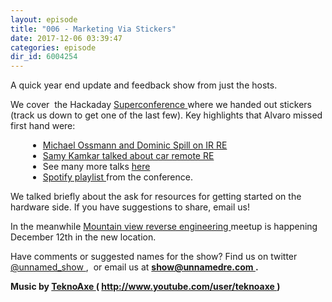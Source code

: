 ```yaml
---
layout: episode
title: "006 - Marketing Via Stickers"
date: 2017-12-06 03:39:47
categories: episode
dir_id: 6004254
---
```

<p>
 <span style="font-weight: 400;">
  A quick year end update and feedback show from just the hosts.
 </span>
</p>
<p>
 <span style="font-weight: 400;">
  We cover  the Hackaday
 </span>
 <a href="https://hackaday.com/2017/11/12/hackaday-links-supercon-sunday/">
  <span style="font-weight: 400;">
   Superconference
  </span>
 </a>
 <span style="font-weight: 400;">
  where we handed out stickers (track us down to get one of the last few). Key highlights that Alvaro missed first hand were:
 </span>
</p>
<div style="margin-left: 2em;">
 <ul>
  <li style="font-weight: 400;">
   <a href="https://www.youtube.com/watch?v=J2ggQaVpKAw">
    <span style="font-weight: 400;">
     Michael Ossmann and Dominic Spill on IR RE
    </span>
   </a>
  </li>
  <li style="font-weight: 400;">
   <a href="https://www.youtube.com/watch?v=RpD-yMcg4P4">
    <span style="font-weight: 400;">
     Samy Kamkar talked about car remote RE
    </span>
   </a>
  </li>
  <li style="font-weight: 400;">
   <span style="font-weight: 400;">
    See many more talks
   </span>
   <a href="https://www.youtube.com/watch?v=J2ggQaVpKAw&amp;list=PL_tws4AXg7avnqg5rKvabaoykfJR0x21t">
    <span style="font-weight: 400;">
     here
    </span>
   </a>
  </li>
  <li style="font-weight: 400;">
   <a href="https://open.spotify.com/user/124211439/playlist/2N5JFUsL1FKuNvnWlii6ZJ?si=aO-o20t_S2KhKXgNYMAXGA&amp;utm_content=buffer91bd9&amp;utm_medium=social&amp;utm_source=twitter.com&amp;utm_campaign=buffer">
    <span style="font-weight: 400;">
     Spotify playlist
    </span>
   </a>
   <span style="font-weight: 400;">
    from the conference.
   </span>
  </li>
 </ul>
</div>
<p>
 <span style="font-weight: 400;">
  We talked briefly about the ask for resources for getting started on the hardware side. If you have suggestions to share, email us!
 </span>
</p>
<p>
 <span style="font-weight: 400;">
  In the meanwhile
 </span>
 <a href="https://www.meetup.com/Mountain-View-Reverse-Engineering-Meetup/">
  <span style="font-weight: 400;">
   Mountain view reverse engineering
  </span>
 </a>
 <span style="font-weight: 400;">
  meetup is happening December 12th in the new location.
 </span>
</p>
<p>
 <span style="font-weight: 400;">
  Have comments or suggested names for the show? Find us on twitter
 </span>
 <a href="https://twitter.com/unnamed_show">
  <span style="font-weight: 400;">
   @unnamed_show
  </span>
 </a>
 <span style="font-weight: 400;">
  ,  or email us at
 </span>
 <a href="mailto:show@unnamedre.com">
  <strong>
   show@unnamedre.com
  </strong>
 </a>
 <strong>
  .
 </strong>
</p>
<p>
 <strong>
  Music by
 </strong>
 <a href="http://www.teknoaxe.com">
  <strong>
   TeknoAxe
  </strong>
 </a>
 <strong>
  (
 </strong>
 <a href="http://www.youtube.com/user/teknoaxe">
  <strong>
   http://www.youtube.com/user/teknoaxe
  </strong>
 </a>
 <strong>
  )
 </strong>
</p>
